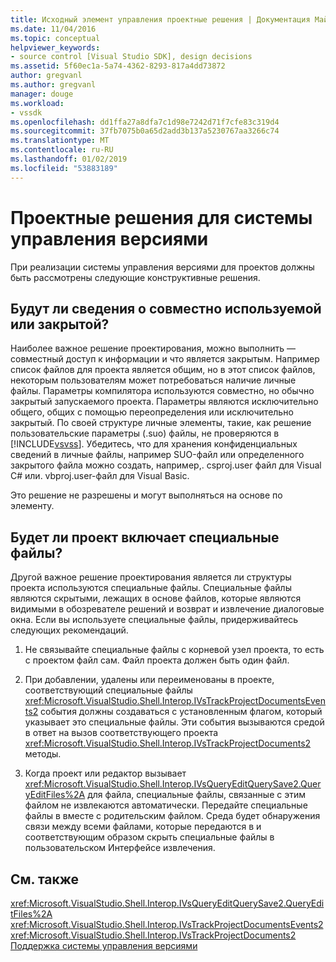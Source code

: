 ```yaml
---
title: Исходный элемент управления проектные решения | Документация Майкрософт
ms.date: 11/04/2016
ms.topic: conceptual
helpviewer_keywords:
- source control [Visual Studio SDK], design decisions
ms.assetid: 5f60ec1a-5a74-4362-8293-817a4dd73872
author: gregvanl
ms.author: gregvanl
manager: douge
ms.workload:
- vssdk
ms.openlocfilehash: dd1ffa27a8dfa7c1d98e7242d71f7cfe83c319d4
ms.sourcegitcommit: 37fb7075b0a65d2add3b137a5230767aa3266c74
ms.translationtype: MT
ms.contentlocale: ru-RU
ms.lasthandoff: 01/02/2019
ms.locfileid: "53883189"
---
```

# <a name="source-control-design-decisions"></a>Проектные решения для системы управления версиями
При реализации системы управления версиями для проектов должны быть рассмотрены следующие конструктивные решения.  
  
## <a name="will-information-be-shared-or-private"></a>Будут ли сведения о совместно используемой или закрытой?  
 Наиболее важное решение проектирования, можно выполнить — совместный доступ к информации и что является закрытым. Например список файлов для проекта является общим, но в этот список файлов, некоторым пользователям может потребоваться наличие личные файлы. Параметры компилятора используются совместно, но обычно закрытый запускаемого проекта. Параметры являются исключительно общего, общих с помощью переопределения или исключительно закрытый. По своей структуре личные элементы, такие, как решение пользовательские параметры (.suo) файлы, не проверяются в [!INCLUDE[vsvss](../../extensibility/includes/vsvss_md.md)]. Убедитесь, что для хранения конфиденциальных сведений в личные файлы, например SUO-файл или определенного закрытого файла можно создать, например,. csproj.user файл для Visual C# или. vbproj.user-файл для Visual Basic.  
  
 Это решение не разрешены и могут выполняться на основе по элементу.  
  
## <a name="will-the-project-include-special-files"></a>Будет ли проект включает специальные файлы?  
 Другой важное решение проектирования является ли структуры проекта используются специальные файлы. Специальные файлы являются скрытыми, лежащих в основе файлов, которые являются видимыми в обозревателе решений и возврат и извлечение диалоговые окна. Если вы используете специальные файлы, придерживайтесь следующих рекомендаций.  
  
1.  Не связывайте специальные файлы с корневой узел проекта, то есть с проектом файл сам. Файл проекта должен быть один файл.  
  
2.  При добавлении, удалены или переименованы в проекте, соответствующий специальные файлы <xref:Microsoft.VisualStudio.Shell.Interop.IVsTrackProjectDocumentsEvents2> события должны создаваться с установленным флагом, который указывает это специальные файлы. Эти события вызываются средой в ответ на вызов соответствующего проекта <xref:Microsoft.VisualStudio.Shell.Interop.IVsTrackProjectDocuments2> методы.  
  
3.  Когда проект или редактор вызывает <xref:Microsoft.VisualStudio.Shell.Interop.IVsQueryEditQuerySave2.QueryEditFiles%2A> для файла, специальные файлы, связанные с этим файлом не извлекаются автоматически. Передайте специальные файлы в вместе с родительским файлом. Среда будет обнаружения связи между всеми файлами, которые передаются в и соответствующим образом скрыть специальные файлы в пользовательском Интерфейсе извлечения.  
  
## <a name="see-also"></a>См. также  
 <xref:Microsoft.VisualStudio.Shell.Interop.IVsQueryEditQuerySave2.QueryEditFiles%2A>   
 <xref:Microsoft.VisualStudio.Shell.Interop.IVsTrackProjectDocumentsEvents2>   
 <xref:Microsoft.VisualStudio.Shell.Interop.IVsTrackProjectDocuments2>   
 [Поддержка системы управления версиями](../../extensibility/internals/supporting-source-control.md)